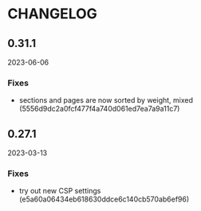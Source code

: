 # CHANGELOG

<!--- next entry here -->

## 0.31.1
2023-06-06

### Fixes

- sections and pages are now sorted by weight, mixed (5556d9dc2a0fcf477f4a740d061ed7ea7a9a11c7)

## 0.27.1
2023-03-13

### Fixes

- try out new CSP settings (e5a60a06434eb618630ddce6c140cb570ab6ef96)